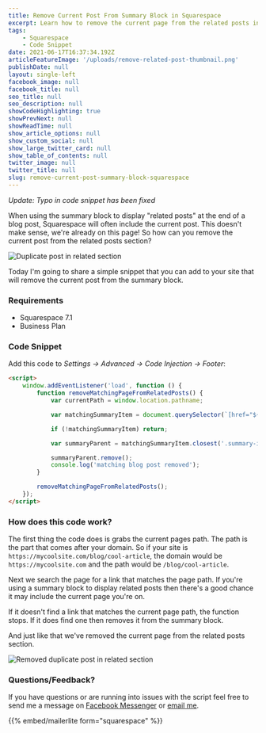 ```yaml
---
title: Remove Current Post From Summary Block in Squarespace
excerpt: Learn how to remove the current page from the related posts in Squarespace
tags:
    - Squarespace
    - Code Snippet
date: 2021-06-17T16:37:34.192Z
articleFeatureImage: '/uploads/remove-related-post-thumbnail.png'
publishDate: null
layout: single-left
facebook_image: null
facebook_title: null
seo_title: null
seo_description: null
showCodeHighlighting: true
showPrevNext: null
showReadTime: null
show_article_options: null
show_custom_social: null
show_large_twitter_card: null
show_table_of_contents: null
twitter_image: null
twitter_title: null
slug: remove-current-post-summary-block-squarespace
---
```


_Update: Typo in code snippet has been fixed_

When using the summary block to display "related posts" at the end of a blog post, Squarespace will often include the current post. This doesn't make sense, we're already on this page! So how can you remove the current post from the related posts section?

![Duplicate post in related section](/uploads/duplicate-post-in-related-section.png)

Today I'm going to share a simple snippet that you can add to your site that will remove the current post from the summary block.

### Requirements

-   Squarespace 7.1
-   Business Plan

### Code Snippet

Add this code to _Settings -> Advanced -> Code Injection -> Footer_:

```html
<script>
    window.addEventListener('load', function () {
        function removeMatchingPageFromRelatedPosts() {
            var currentPath = window.location.pathname;

            var matchingSummaryItem = document.querySelector(`[href="${currentPath}]"`);

            if (!matchingSummaryItem) return;

            var summaryParent = matchingSummaryItem.closest('.summary-item');

            summaryParent.remove();
            console.log('matching blog post removed');
        }

        removeMatchingPageFromRelatedPosts();
    });
</script>
```

### How does this code work?

The first thing the code does is grabs the current pages path. The path is the part that comes after your domain. So if your site is `https://mycoolsite.com/blog/cool-article`, the domain would be `https://mycoolsite.com` and the path would be `/blog/cool-article`.

Next we search the page for a link that matches the page path. If you're using a summary block to display related posts then there's a good chance it may include the current page you're on.

If it doesn't find a link that matches the current page path, the function stops. If it does find one then removes it from the summary block.

And just like that we've removed the current page from the related posts section.

![Removed duplicate post in related section](/uploads/removed-duplicated-post.png)

### Questions/Feedback?

If you have questions or are running into issues with the script feel free to send me a message on [Facebook Messenger](https://m.me/dejaegherryan) or [email me](mailto:ryan@ryandejaegher.com).

{{% embed/mailerlite form="squarespace" %}}
